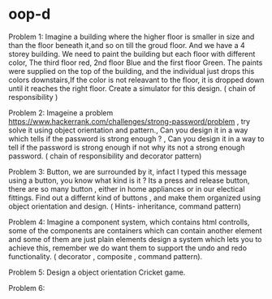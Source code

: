 # oop-d

Problem 1: Imagine a building where the higher floor is smaller in size and than the floor beneath it,and so on till the groud floor. And we have a 4 storey building. We need to paint the building but each floor with different color, The third floor red, 2nd floor Blue and the first floor Green. The paints were supplied on the top of the building, and the individual just drops this colors downstairs,If the color is not releavant to the floor, it is dropped down until it reaches the right floor.
Create a simulator for this design. ( chain of responsibility ) 

Problem 2: Imageine a problem https://www.hackerrank.com/challenges/strong-password/problem , try solve it using object orientation and pattern., Can you design it in a way which tells if the password is strong enough ? , Can you design it in a way to tell if the password is strong enough if not why its not a strong enough password.  ( chain of responsibility and decorator pattern) 

Problem 3: Button, we are surrounded by it, infact I typed this message using a button, you know what kind is it ? Its a press and release button, there are so many button , either in home appliances or in our electical fittings. Find out a differnt kind of buttons , and make them organized using object orientation and design. ( Hints- inheritance, command pattern)

Problem 4: Imagine a component system, which contains html controlls, some of the components are containers which can contain another element and some of them are just plain elements design a system which lets you to achieve this, remember we do want them to support the undo and redo functionality. ( decorator , composite , command pattern).

Problem 5: Design a object orientation Cricket game.

Problem 6: 

